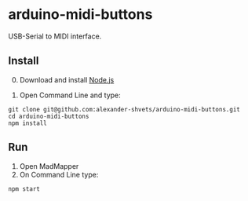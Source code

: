 # arduino-midi-buttons

USB-Serial to MIDI interface.

## Install

0. Download and install [Node.js](https://nodejs.org/)

1. Open Command Line and type:

```
git clone git@github.com:alexander-shvets/arduino-midi-buttons.git
cd arduino-midi-buttons
npm install 
```

## Run
1. Open MadMapper
2. On Command Line type:
```
npm start
```
